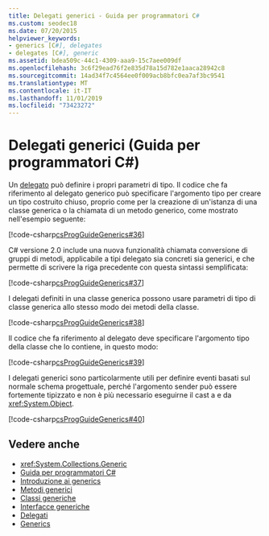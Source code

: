 ```yaml
---
title: Delegati generici - Guida per programmatori C#
ms.custom: seodec18
ms.date: 07/20/2015
helpviewer_keywords:
- generics [C#], delegates
- delegates [C#], generic
ms.assetid: bdea509c-44c1-4309-aaa9-15c7aee009df
ms.openlocfilehash: 3c6f29ead76f2e835d78a15d782e1aaca28942c8
ms.sourcegitcommit: 14ad34f7c4564ee0f009acb8bfc0ea7af3bc9541
ms.translationtype: MT
ms.contentlocale: it-IT
ms.lasthandoff: 11/01/2019
ms.locfileid: "73423272"
---
```

# <a name="generic-delegates-c-programming-guide"></a>Delegati generici (Guida per programmatori C#)
Un [delegato](../../language-reference/builtin-types/reference-types.md) può definire i propri parametri di tipo. Il codice che fa riferimento al delegato generico può specificare l'argomento tipo per creare un tipo costruito chiuso, proprio come per la creazione di un'istanza di una classe generica o la chiamata di un metodo generico, come mostrato nell'esempio seguente:  
  
 [!code-csharp[csProgGuideGenerics#36](~/samples/snippets/csharp/VS_Snippets_VBCSharp/csProgGuideGenerics/CS/Generics.cs#36)]  
  
 C# versione 2.0 include una nuova funzionalità chiamata conversione di gruppi di metodi, applicabile a tipi delegato sia concreti sia generici, e che permette di scrivere la riga precedente con questa sintassi semplificata:  
  
 [!code-csharp[csProgGuideGenerics#37](~/samples/snippets/csharp/VS_Snippets_VBCSharp/csProgGuideGenerics/CS/Generics.cs#37)]  
  
 I delegati definiti in una classe generica possono usare parametri di tipo di classe generica allo stesso modo dei metodi della classe.  
  
 [!code-csharp[csProgGuideGenerics#38](~/samples/snippets/csharp/VS_Snippets_VBCSharp/csProgGuideGenerics/CS/Generics.cs#38)]  
  
 Il codice che fa riferimento al delegato deve specificare l'argomento tipo della classe che lo contiene, in questo modo:  
  
 [!code-csharp[csProgGuideGenerics#39](~/samples/snippets/csharp/VS_Snippets_VBCSharp/csProgGuideGenerics/CS/Generics.cs#39)]  
  
 I delegati generici sono particolarmente utili per definire eventi basati sul normale schema progettuale, perché l'argomento sender può essere fortemente tipizzato e non è più necessario eseguirne il cast a e da <xref:System.Object>.  
  
 [!code-csharp[csProgGuideGenerics#40](~/samples/snippets/csharp/VS_Snippets_VBCSharp/csProgGuideGenerics/CS/Generics.cs#40)]  
  
## <a name="see-also"></a>Vedere anche

- <xref:System.Collections.Generic>
- [Guida per programmatori C#](../index.md)
- [Introduzione ai generics](./index.md)
- [Metodi generici](./generic-methods.md)
- [Classi generiche](./generic-classes.md)
- [Interfacce generiche](./generic-interfaces.md)
- [Delegati](../delegates/index.md)
- [Generics](../../../standard/generics/index.md)
